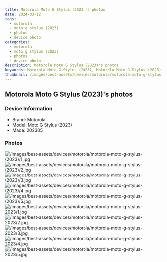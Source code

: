 ```yaml
---
title: Motorola Moto G Stylus (2023)'s photos
date: 2024-03-12
tags: 
  - motorola
  - moto g stylus (2023)
  - photos
  - device photo
categories: 
  - motorola
  - moto g stylus (2023)
  - photos
  - device photo
description: Motorola Moto G Stylus (2023)'s photos
keywords: Motorola Moto G Stylus (2023), Motorola Moto G Stylus (2023) photos, Motorola Moto G Stylus (2023) device photo
thumbnail: /images/best-assets/devices/motorola/motorola-moto-g-stylus-(2023)/1.jpg
---
```


## Motorola Moto G Stylus (2023)'s photos

### Device Information

- Brand: Motorola
- Model: Moto G Stylus (2023)
- Made: 202305

### Photos

![/images/best-assets/devices/motorola/motorola-moto-g-stylus-(2023)/1.jpg](/images/best-assets/devices/motorola/motorola-moto-g-stylus-(2023)/1.jpg)
![/images/best-assets/devices/motorola/motorola-moto-g-stylus-(2023)/2.jpg](/images/best-assets/devices/motorola/motorola-moto-g-stylus-(2023)/2.jpg)
![/images/best-assets/devices/motorola/motorola-moto-g-stylus-(2023)/3.jpg](/images/best-assets/devices/motorola/motorola-moto-g-stylus-(2023)/3.jpg)
![/images/best-assets/devices/motorola/motorola-moto-g-stylus-(2023)/4.jpg](/images/best-assets/devices/motorola/motorola-moto-g-stylus-(2023)/4.jpg)
![/images/best-assets/devices/motorola/motorola-moto-g-stylus-(2023)/5.jpg](/images/best-assets/devices/motorola/motorola-moto-g-stylus-(2023)/5.jpg)
![/images/best-assets/devices/motorola/motorola-moto-g-stylus-2023/1.jpg](/images/best-assets/devices/motorola/motorola-moto-g-stylus-2023/1.jpg)
![/images/best-assets/devices/motorola/motorola-moto-g-stylus-2023/2.jpg](/images/best-assets/devices/motorola/motorola-moto-g-stylus-2023/2.jpg)
![/images/best-assets/devices/motorola/motorola-moto-g-stylus-2023/3.jpg](/images/best-assets/devices/motorola/motorola-moto-g-stylus-2023/3.jpg)
![/images/best-assets/devices/motorola/motorola-moto-g-stylus-2023/4.jpg](/images/best-assets/devices/motorola/motorola-moto-g-stylus-2023/4.jpg)
![/images/best-assets/devices/motorola/motorola-moto-g-stylus-2023/5.jpg](/images/best-assets/devices/motorola/motorola-moto-g-stylus-2023/5.jpg)
